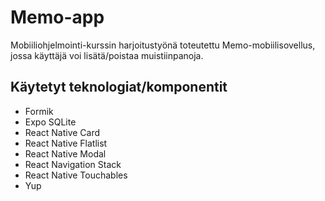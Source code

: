 # Memo-app  

Mobiiliohjelmointi-kurssin harjoitustyönä toteutettu Memo-mobiilisovellus, jossa käyttäjä voi lisätä/poistaa muistiinpanoja. 

## Käytetyt teknologiat/komponentit  

- Formik
- Expo SQLite
- React Native Card
- React Native Flatlist
- React Native Modal
- React Navigation Stack
- React Native Touchables
- Yup

